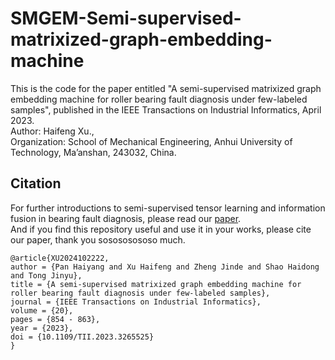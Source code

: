 # SMGEM-Semi-supervised-matrixized-graph-embedding-machine
This is the code for the paper entitled "A semi-supervised matrixized graph embedding machine for roller bearing fault diagnosis under few-labeled samples", published in the IEEE Transactions on Industrial Informatics, April 2023.<br>
Author: Haifeng Xu.,<br>
Organization: School of Mechanical Engineering, Anhui University of Technology, Ma’anshan, 243032, China.

## Citation
For further introductions to semi-supervised tensor learning and information fusion in bearing fault diagnosis, please read our [paper](https://doi.org/10.1109/TII.2023.3265525). <br>
And if you find this repository useful and use it in your works, please cite our paper, thank you sosososososo much.  <br>

```
@article{XU2024102222,
author = {Pan Haiyang and Xu Haifeng and Zheng Jinde and Shao Haidong and Tong Jinyu},
title = {A semi-supervised matrixized graph embedding machine for roller bearing fault diagnosis under few-labeled samples},
journal = {IEEE Transactions on Industrial Informatics},
volume = {20},
pages = {854 - 863},
year = {2023},
doi = {10.1109/TII.2023.3265525}
}
```
